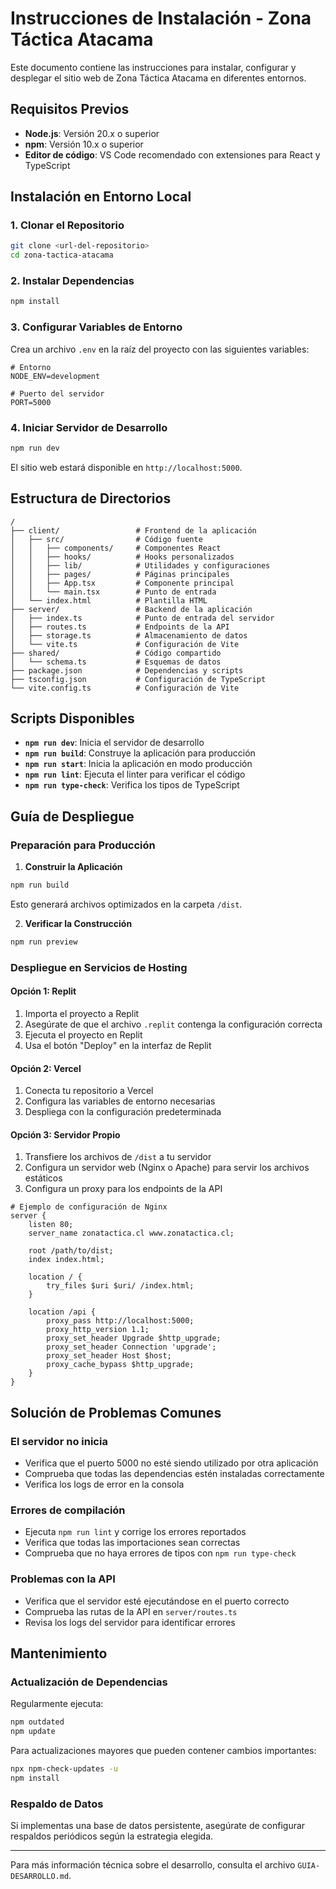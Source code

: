 # Instrucciones de Instalación - Zona Táctica Atacama

Este documento contiene las instrucciones para instalar, configurar y desplegar el sitio web de Zona Táctica Atacama en diferentes entornos.

## Requisitos Previos

- **Node.js**: Versión 20.x o superior
- **npm**: Versión 10.x o superior
- **Editor de código**: VS Code recomendado con extensiones para React y TypeScript

## Instalación en Entorno Local

### 1. Clonar el Repositorio

```bash
git clone <url-del-repositorio>
cd zona-tactica-atacama
```

### 2. Instalar Dependencias

```bash
npm install
```

### 3. Configurar Variables de Entorno

Crea un archivo `.env` en la raíz del proyecto con las siguientes variables:

```
# Entorno
NODE_ENV=development

# Puerto del servidor
PORT=5000
```

### 4. Iniciar Servidor de Desarrollo

```bash
npm run dev
```

El sitio web estará disponible en `http://localhost:5000`.

## Estructura de Directorios

```
/
├── client/                 # Frontend de la aplicación
│   ├── src/                # Código fuente
│   │   ├── components/     # Componentes React
│   │   ├── hooks/          # Hooks personalizados
│   │   ├── lib/            # Utilidades y configuraciones
│   │   ├── pages/          # Páginas principales
│   │   ├── App.tsx         # Componente principal
│   │   └── main.tsx        # Punto de entrada
│   └── index.html          # Plantilla HTML
├── server/                 # Backend de la aplicación
│   ├── index.ts            # Punto de entrada del servidor
│   ├── routes.ts           # Endpoints de la API
│   ├── storage.ts          # Almacenamiento de datos
│   └── vite.ts             # Configuración de Vite
├── shared/                 # Código compartido
│   └── schema.ts           # Esquemas de datos
├── package.json            # Dependencias y scripts
├── tsconfig.json           # Configuración de TypeScript
└── vite.config.ts          # Configuración de Vite
```

## Scripts Disponibles

- **`npm run dev`**: Inicia el servidor de desarrollo
- **`npm run build`**: Construye la aplicación para producción
- **`npm run start`**: Inicia la aplicación en modo producción
- **`npm run lint`**: Ejecuta el linter para verificar el código
- **`npm run type-check`**: Verifica los tipos de TypeScript

## Guía de Despliegue

### Preparación para Producción

1. **Construir la Aplicación**

```bash
npm run build
```

Esto generará archivos optimizados en la carpeta `/dist`.

2. **Verificar la Construcción**

```bash
npm run preview
```

### Despliegue en Servicios de Hosting

#### Opción 1: Replit

1. Importa el proyecto a Replit
2. Asegúrate de que el archivo `.replit` contenga la configuración correcta
3. Ejecuta el proyecto en Replit
4. Usa el botón "Deploy" en la interfaz de Replit

#### Opción 2: Vercel

1. Conecta tu repositorio a Vercel
2. Configura las variables de entorno necesarias
3. Despliega con la configuración predeterminada

#### Opción 3: Servidor Propio

1. Transfiere los archivos de `/dist` a tu servidor
2. Configura un servidor web (Nginx o Apache) para servir los archivos estáticos
3. Configura un proxy para los endpoints de la API

```nginx
# Ejemplo de configuración de Nginx
server {
    listen 80;
    server_name zonatactica.cl www.zonatactica.cl;

    root /path/to/dist;
    index index.html;

    location / {
        try_files $uri $uri/ /index.html;
    }

    location /api {
        proxy_pass http://localhost:5000;
        proxy_http_version 1.1;
        proxy_set_header Upgrade $http_upgrade;
        proxy_set_header Connection 'upgrade';
        proxy_set_header Host $host;
        proxy_cache_bypass $http_upgrade;
    }
}
```

## Solución de Problemas Comunes

### El servidor no inicia

- Verifica que el puerto 5000 no esté siendo utilizado por otra aplicación
- Comprueba que todas las dependencias estén instaladas correctamente
- Verifica los logs de error en la consola

### Errores de compilación

- Ejecuta `npm run lint` y corrige los errores reportados
- Verifica que todas las importaciones sean correctas
- Comprueba que no haya errores de tipos con `npm run type-check`

### Problemas con la API

- Verifica que el servidor esté ejecutándose en el puerto correcto
- Comprueba las rutas de la API en `server/routes.ts`
- Revisa los logs del servidor para identificar errores

## Mantenimiento

### Actualización de Dependencias

Regularmente ejecuta:

```bash
npm outdated
npm update
```

Para actualizaciones mayores que pueden contener cambios importantes:

```bash
npx npm-check-updates -u
npm install
```

### Respaldo de Datos

Si implementas una base de datos persistente, asegúrate de configurar respaldos periódicos según la estrategia elegida.

---

Para más información técnica sobre el desarrollo, consulta el archivo `GUIA-DESARROLLO.md`.